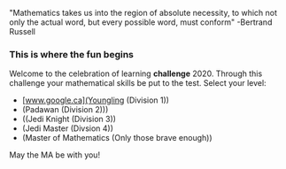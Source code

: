 "Mathematics takes us into the region of absolute necessity, to which not only the actual word, but every possible word, must conform" -Bertrand Russell 

### This is where the fun begins 
Welcome to the celebration of learning **challenge** 2020. Through this challenge your mathematical skills be put to the test.  Select your level: 

* [www.google.ca](Youngling (Division 1))
* (Padawan (Division 2))) 
* ((Jedi Knight (Division 3)) 
* (Jedi Master (Divsion 4)) 
* (Master of Mathematics (Only those brave enough))

May the MA be with you! 


